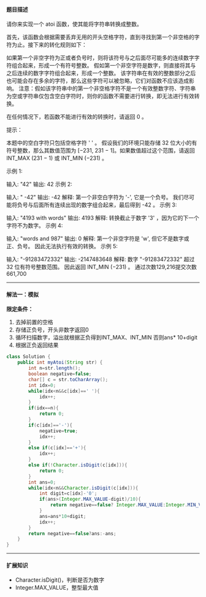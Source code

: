 #### 题目描述
请你来实现一个 atoi 函数，使其能将字符串转换成整数。

首先，该函数会根据需要丢弃无用的开头空格字符，直到寻找到第一个非空格的字符为止。接下来的转化规则如下：

如果第一个非空字符为正或者负号时，则将该符号与之后面尽可能多的连续数字字符组合起来，形成一个有符号整数。
假如第一个非空字符是数字，则直接将其与之后连续的数字字符组合起来，形成一个整数。
该字符串在有效的整数部分之后也可能会存在多余的字符，那么这些字符可以被忽略，它们对函数不应该造成影响。
注意：假如该字符串中的第一个非空格字符不是一个有效整数字符、字符串为空或字符串仅包含空白字符时，则你的函数不需要进行转换，即无法进行有效转换。

在任何情况下，若函数不能进行有效的转换时，请返回 0 。

提示：

本题中的空白字符只包括空格字符 ' ' 。
假设我们的环境只能存储 32 位大小的有符号整数，那么其数值范围为 [−231,  231 − 1]。如果数值超过这个范围，请返回  INT_MAX (231 − 1) 或 INT_MIN (−231) 。


示例 1:

输入: "42"
输出: 42
示例 2:

输入: "   -42"
输出: -42
解释: 第一个非空白字符为 '-', 它是一个负号。
     我们尽可能将负号与后面所有连续出现的数字组合起来，最后得到 -42 。
示例 3:

输入: "4193 with words"
输出: 4193
解释: 转换截止于数字 '3' ，因为它的下一个字符不为数字。
示例 4:

输入: "words and 987"
输出: 0
解释: 第一个非空字符是 'w', 但它不是数字或正、负号。
     因此无法执行有效的转换。
示例 5:

输入: "-91283472332"
输出: -2147483648
解释: 数字 "-91283472332" 超过 32 位有符号整数范围。 
     因此返回 INT_MIN (−231) 。
通过次数129,216提交次数661,700

***
#### 解法一：模拟
**限定条件：**
1. 去掉前置的空格
2. 存储正负号，开头非数字返回0
3. 循环扫描数字，溢出就根据正负得到INT_MAX、INT_MIN 否则ans* 10+digit
4. 根据正负返回结果

```java
class Solution {
    public int myAtoi(String str) {
        int n=str.length();
        boolean negative=false;
        char[] c = str.toCharArray();
        int idx=0;
        while(idx<n&&c[idx]==' '){
            idx++;
        }
        if(idx==n){
            return 0;
        }
        if(c[idx]=='-'){
            negative=true;
            idx++;
        }
        else if(c[idx]=='+'){
            idx++;
        }
        else if(!Character.isDigit(c[idx])){
            return 0;
        }
        int ans=0;
        while(idx<n&&Character.isDigit(c[idx])){
            int digit=c[idx]-'0';
            if(ans>(Integer.MAX_VALUE-digit)/10){
                return negative==false? Integer.MAX_VALUE:Integer.MIN_VALUE;
            }
            ans=ans*10+digit;
            idx++;
        }
        return negative==false?ans:-ans;
    }
}
```
***
#### 扩展知识
* Character.isDigit()，判断是否为数字
* Integer.MAX_VALUE，整型最大值